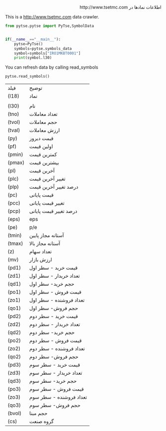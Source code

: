 <p style="direction:rtl">
 اطلاعات نمادها در  http://www.tsetmc.com
</p>


This is a http://www.tsetmc.com data crawler.

 
```python
from pytse.pytse import PyTse,SymbolData


if(__name__=="__main__"):
    pytse=PyTse()    
    symbols=pytse.symbols_data
    symbol=symbols["IRO1MKBT0001"] 
    print(symbol.l30)

```
You can refresh data by calling read_symbols
```python
pytse.read_symbols()
```
|||
|--- |--- |
|فیلد|توضیح|
|(l18)|نماد|
|||
|(l30)|نام|
|(tno)|تعداد معاملات|
|(tvol)|حجم معاملات|
|(tval)|ارزش معاملات|
|(py)|قیمت دیروز|
|(pf)|اولین قیمت|
|(pmin)|کمترین قیمت|
|(pmax)|بیشترین قیمت|
|(pl)|آخرین قیمت|
|(plc)|تغییر آخرین قیمت|
|(plp)|درصد تغییر آخرین قیمت|
|(pc)|قیمت پایانی|
|(pcc)|تغییر قیمت پایانی|
|(pcp)|درصد تغییر قیمت پایانی|
|(eps)|eps|
|(pe)|p/e|
|(tmin)|آستانه مجاز پایین|
|(tmax)|آستانه مجاز بالا|
|(z)|تعداد سهام|
|(mv)|ارزش بازار|
|(pd1)|قیمت خرید - سطر اول|
|(zd1)|تعداد خریدار - سطر اول|
|(qd1)|حجم خرید- سطر اول|
|(po1)|قیمت فروش - سطر اول|
|(zo1)|تعداد فروشنده - سطر اول|
|(qo1)|حجم فروش- سطر اول|
|(pd2)|قیمت خرید - سطر دوم|
|(zd2)|تعداد خریدار - سطر دوم|
|(qd2)|حجم خرید- سطر دوم|
|(po2)|قیمت فروش - سطر دوم|
|(zo2)|تعداد فروشنده - سطر دوم|
|(qo2)|حجم فروش- سطر دوم|
|(pd3)|قیمت خرید - سطر سوم|
|(zd3)|تعداد خریدار - سطر سوم|
|(qd3)|حجم خرید- سطر سوم|
|(po3)|قیمت فروش - سطر سوم|
|(zo3)|تعداد فروشنده - سطر سوم|
|(qo3)|حجم فروش- سطر سوم|
|(bvol)|حجم مبنا|
|(cs)|گروه صنعت|
